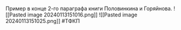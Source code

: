 Пример в конце 2-го параграфа книги Половинкина и Горяйнова.
![[Pasted image 20240113151016.png]]
![[Pasted image 20240113151025.png]]
#ТФКП 